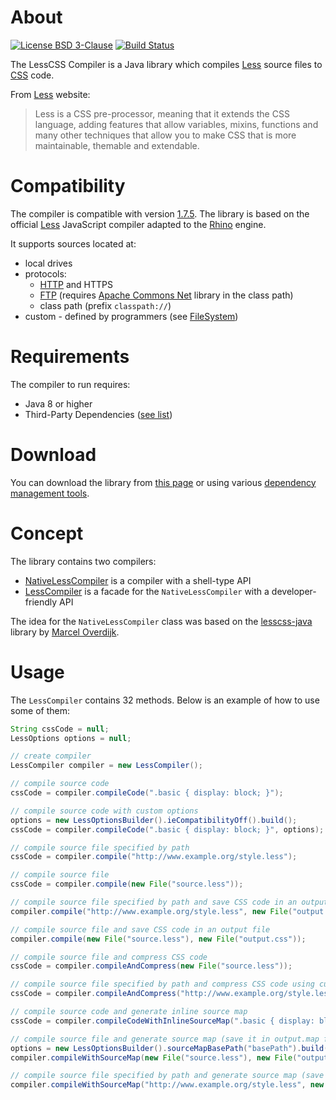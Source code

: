 # About
[![License BSD 3-Clause](https://img.shields.io/badge/license-BSD%203--Clause-blue.svg)](http://lesscss-compiler.projects.gabrys.biz/license.txt)
[![Build Status](https://travis-ci.org/gabrysbiz/lesscss-compiler.svg?branch=master)](https://travis-ci.org/gabrysbiz/lesscss-compiler)

The LessCSS Compiler is a Java library which compiles [Less](http://lesscss.org/) source files to [CSS](http://www.w3.org/Style/CSS/) code.

From [Less](http://lesscss.org/) website:
> Less is a CSS pre-processor, meaning that it extends the CSS language, adding features that allow variables,
> mixins, functions and many other techniques that allow you to make CSS that is more maintainable, themable
> and extendable.

# Compatibility
The compiler is compatible with version [1.7.5](https://github.com/less/less.js/releases/tag/v1.7.5).
The library is based on the official [Less](http://lesscss.org/) JavaScript compiler adapted to the
[Rhino](https://developer.mozilla.org/en-US/docs/Mozilla/Projects/Rhino) engine.

It supports sources located at:
* local drives
* protocols: 
  * [HTTP](https://www.w3.org/Protocols/) and HTTPS
  * [FTP](https://www.w3.org/Protocols/rfc959/) (requires [Apache Commons Net](https://commons.apache.org/proper/commons-net/) library in the class path)
  * class path (prefix `classpath://`)
* custom - defined by programmers (see [FileSystem](http://lesscss-compiler.projects.gabrys.biz/2.0.1/apidocs/index.html?biz/gabrys/lesscss/compiler2/filesystem/FileSystem.html))

# Requirements
The compiler to run requires:
* Java 8 or higher
* Third-Party Dependencies ([see list](http://lesscss-compiler.projects.gabrys.biz/2.0.1/dependencies.html))

# Download
You can download the library from [this page](http://lesscss-compiler.projects.gabrys.biz/2.0.1/download.html)
or using various [dependency management tools](http://lesscss-compiler.projects.gabrys.biz/2.0.1/dependency-info.html).

# Concept
The library contains two compilers:
* [NativeLessCompiler](http://lesscss-compiler.projects.gabrys.biz/2.0.1/apidocs/index.html?biz/gabrys/lesscss/compiler2/NativeLessCompiler.html) is a compiler with a shell-type API
* [LessCompiler](http://lesscss-compiler.projects.gabrys.biz/2.0.1/apidocs/index.html?biz/gabrys/lesscss/compiler2/LessCompiler.html) is a facade for the `NativeLessCompiler` with a developer-friendly API

The idea for the `NativeLessCompiler` class was based on the [lesscss-java](https://github.com/marceloverdijk/lesscss-java)
library by [Marcel Overdijk](https://github.com/marceloverdijk).

# Usage
The `LessCompiler` contains 32 methods. Below is an example of how to use some of them:
```java
String cssCode = null;
LessOptions options = null;

// create compiler
LessCompiler compiler = new LessCompiler();

// compile source code
cssCode = compiler.compileCode(".basic { display: block; }");

// compile source code with custom options
options = new LessOptionsBuilder().ieCompatibilityOff().build();
cssCode = compiler.compileCode(".basic { display: block; }", options);

// compile source file specified by path
cssCode = compiler.compile("http://www.example.org/style.less");

// compile source file
cssCode = compiler.compile(new File("source.less"));

// compile source file specified by path and save CSS code in an output file
compiler.compile("http://www.example.org/style.less", new File("output.css"));

// compile source file and save CSS code in an output file
compiler.compile(new File("source.less"), new File("output.css"));

// compile source file and compress CSS code
cssCode = compiler.compileAndCompress(new File("source.less"));

// compile source file specified by path and compress CSS code using custom encoding
cssCode = compiler.compileAndCompress("http://www.example.org/style.less", Charset.forName("UTF-8"));

// compile source code and generate inline source map
cssCode = compiler.compileCodeWithInlineSourceMap(".basic { display: block; }", new LessOptions());

// compile source file and generate source map (save it in output.map file)
options = new LessOptionsBuilder().sourceMapBasePath("basePath").build();
compiler.compileWithSourceMap(new File("source.less"), new File("output.css"), new File("output.map"), options);

// compile source file specified by path and generate source map (save it in output.css.map file)
compiler.compileWithSourceMap("http://www.example.org/style.less", new File("output.css"), options);
```